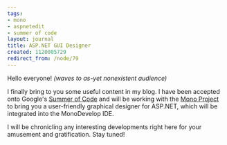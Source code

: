 ```yaml
---
tags:
- mono
- aspnetedit
- summer of code
layout: journal
title: ASP.NET GUI Designer
created: 1120005729
redirect_from: /node/79
---
```

Hello everyone! <em>(waves to as-yet nonexistent audience)</em>

I finally bring to you some useful content in my blog. I have been accepted onto Google's <a href="http://code.google.com/summerofcode.html">Summer of Code</a> and will be working with the <a href="http://www.mono-project.com/">Mono Project</a> to bring you a user-friendly graphical designer for ASP.NET, which will be integrated into the MonoDevelop IDE.

I will be chronicling any interesting developments right here for your amusement and gratification. Stay tuned!
